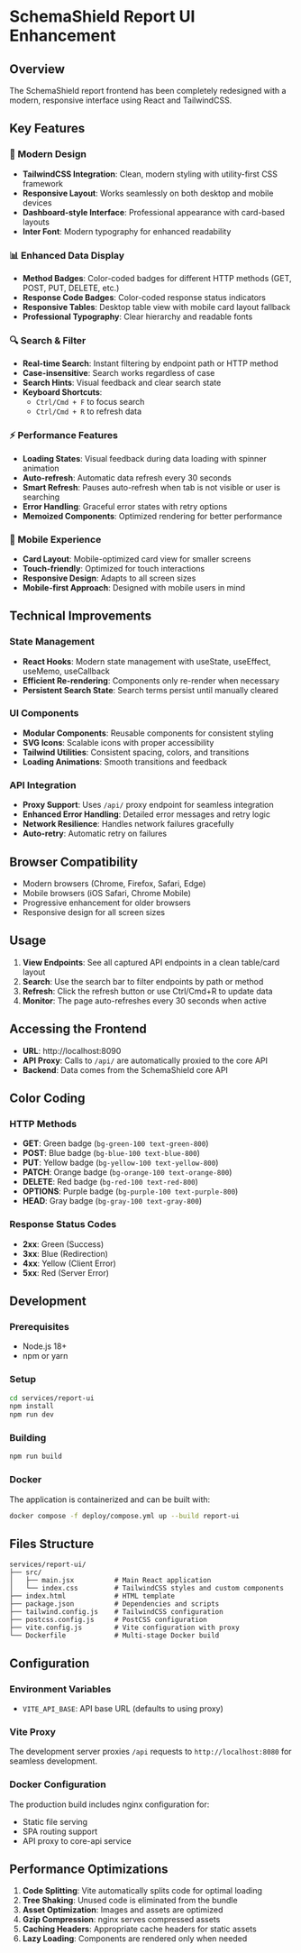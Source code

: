 # SchemaShield Report UI Enhancement

## Overview
The SchemaShield report frontend has been completely redesigned with a modern, responsive interface using React and TailwindCSS.

## Key Features

### 🎨 Modern Design
- **TailwindCSS Integration**: Clean, modern styling with utility-first CSS framework
- **Responsive Layout**: Works seamlessly on both desktop and mobile devices
- **Dashboard-style Interface**: Professional appearance with card-based layouts
- **Inter Font**: Modern typography for enhanced readability

### 📊 Enhanced Data Display
- **Method Badges**: Color-coded badges for different HTTP methods (GET, POST, PUT, DELETE, etc.)
- **Response Code Badges**: Color-coded response status indicators
- **Responsive Tables**: Desktop table view with mobile card layout fallback
- **Professional Typography**: Clear hierarchy and readable fonts

### 🔍 Search & Filter
- **Real-time Search**: Instant filtering by endpoint path or HTTP method
- **Case-insensitive**: Search works regardless of case
- **Search Hints**: Visual feedback and clear search state
- **Keyboard Shortcuts**: 
  - `Ctrl/Cmd + F` to focus search
  - `Ctrl/Cmd + R` to refresh data

### ⚡ Performance Features
- **Loading States**: Visual feedback during data loading with spinner animation
- **Auto-refresh**: Automatic data refresh every 30 seconds
- **Smart Refresh**: Pauses auto-refresh when tab is not visible or user is searching
- **Error Handling**: Graceful error states with retry options
- **Memoized Components**: Optimized rendering for better performance

### 📱 Mobile Experience
- **Card Layout**: Mobile-optimized card view for smaller screens
- **Touch-friendly**: Optimized for touch interactions
- **Responsive Design**: Adapts to all screen sizes
- **Mobile-first Approach**: Designed with mobile users in mind

## Technical Improvements

### State Management
- **React Hooks**: Modern state management with useState, useEffect, useMemo, useCallback
- **Efficient Re-rendering**: Components only re-render when necessary
- **Persistent Search State**: Search terms persist until manually cleared

### UI Components
- **Modular Components**: Reusable components for consistent styling
- **SVG Icons**: Scalable icons with proper accessibility
- **Tailwind Utilities**: Consistent spacing, colors, and transitions
- **Loading Animations**: Smooth transitions and feedback

### API Integration
- **Proxy Support**: Uses `/api/` proxy endpoint for seamless integration
- **Enhanced Error Handling**: Detailed error messages and retry logic
- **Network Resilience**: Handles network failures gracefully
- **Auto-retry**: Automatic retry on failures

## Browser Compatibility
- Modern browsers (Chrome, Firefox, Safari, Edge)
- Mobile browsers (iOS Safari, Chrome Mobile)
- Progressive enhancement for older browsers
- Responsive design for all screen sizes

## Usage

1. **View Endpoints**: See all captured API endpoints in a clean table/card layout
2. **Search**: Use the search bar to filter endpoints by path or method
3. **Refresh**: Click the refresh button or use Ctrl/Cmd+R to update data
4. **Monitor**: The page auto-refreshes every 30 seconds when active

## Accessing the Frontend

- **URL**: http://localhost:8090
- **API Proxy**: Calls to `/api/` are automatically proxied to the core API
- **Backend**: Data comes from the SchemaShield core API

## Color Coding

### HTTP Methods
- **GET**: Green badge (`bg-green-100 text-green-800`)
- **POST**: Blue badge (`bg-blue-100 text-blue-800`)
- **PUT**: Yellow badge (`bg-yellow-100 text-yellow-800`)
- **PATCH**: Orange badge (`bg-orange-100 text-orange-800`)
- **DELETE**: Red badge (`bg-red-100 text-red-800`)
- **OPTIONS**: Purple badge (`bg-purple-100 text-purple-800`)
- **HEAD**: Gray badge (`bg-gray-100 text-gray-800`)

### Response Status Codes
- **2xx**: Green (Success)
- **3xx**: Blue (Redirection)
- **4xx**: Yellow (Client Error)
- **5xx**: Red (Server Error)

## Development

### Prerequisites
- Node.js 18+ 
- npm or yarn

### Setup
```bash
cd services/report-ui
npm install
npm run dev
```

### Building
```bash
npm run build
```

### Docker
The application is containerized and can be built with:
```bash
docker compose -f deploy/compose.yml up --build report-ui
```

## Files Structure

```
services/report-ui/
├── src/
│   ├── main.jsx          # Main React application
│   └── index.css         # TailwindCSS styles and custom components
├── index.html            # HTML template
├── package.json          # Dependencies and scripts
├── tailwind.config.js    # TailwindCSS configuration
├── postcss.config.js     # PostCSS configuration
├── vite.config.js        # Vite configuration with proxy
└── Dockerfile            # Multi-stage Docker build
```

## Configuration

### Environment Variables
- `VITE_API_BASE`: API base URL (defaults to using proxy)

### Vite Proxy
The development server proxies `/api` requests to `http://localhost:8080` for seamless development.

### Docker Configuration
The production build includes nginx configuration for:
- Static file serving
- SPA routing support
- API proxy to core-api service

## Performance Optimizations

1. **Code Splitting**: Vite automatically splits code for optimal loading
2. **Tree Shaking**: Unused code is eliminated from the bundle
3. **Asset Optimization**: Images and assets are optimized
4. **Gzip Compression**: nginx serves compressed assets
5. **Caching Headers**: Appropriate cache headers for static assets
6. **Lazy Loading**: Components are rendered only when needed
